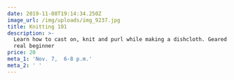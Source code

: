 ```yaml
---
date: 2019-11-08T19:14:34.250Z
image_url: /img/uploads/img_9237.jpg
title: Knitting 101
description: >-
  Learn how to cast on, knit and purl while making a dishcloth. Geared for the
  real beginner 
price: 20
meta_1: 'Nov. 7,  6-8 p.m.'
meta_2: ' '
---
```


